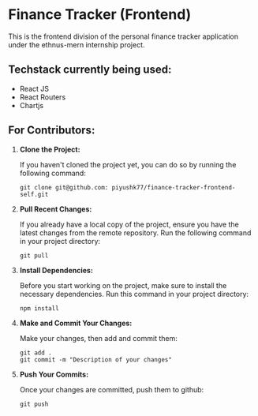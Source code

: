 # Finance Tracker (Frontend)

This is the frontend division of the personal finance tracker application under the ethnus-mern internship project.

## Techstack currently being used:
+ React JS
+ React Routers
+ Chartjs

## For Contributors:

1. **Clone the Project:**

    If you haven't cloned the project yet, you can do so by running the following command:

    ```shell
    git clone git@github.com: piyushk77/finance-tracker-frontend-self.git
    ```

2. **Pull Recent Changes:**

    If you already have a local copy of the project, ensure you have the latest changes from the remote repository. Run the following command in your project directory:

    ```shell
    git pull
    ```

3. **Install Dependencies:**

    Before you start working on the project, make sure to install the necessary dependencies. Run this command in your project directory:

    ```shell
    npm install
    ```

4. **Make and Commit Your Changes:**

    Make your changes, then add and commit them:

    ```shell
    git add .
    git commit -m "Description of your changes"
    ```

5. **Push Your Commits:**

    Once your changes are committed, push them to github:

    ```shell
    git push
    ```